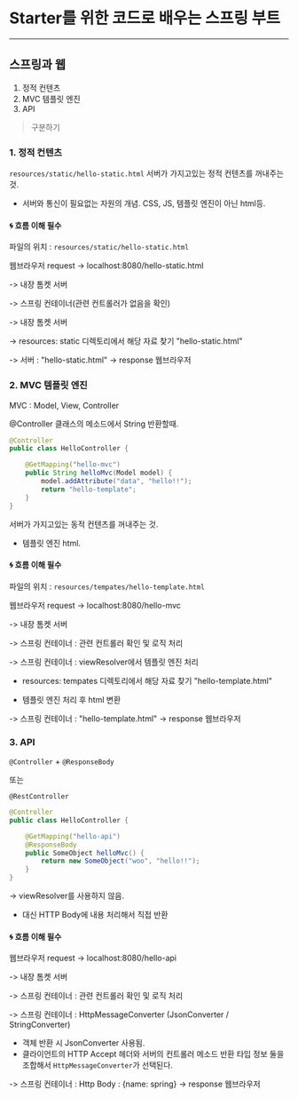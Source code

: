 # Starter를 위한 코드로 배우는 스프링 부트

---

## 스프링과 웹
1. 정적 컨텐츠
2. MVC 템플릿 엔진
3. API

> 구분하기

### 1. 정적 컨텐츠
```resources/static/hello-static.html```
서버가 가지고있는 정적 컨텐츠를 꺼내주는 것. 
- 서버와 통신이 필요없는 자원의 개념. CSS, JS, 템플릿 엔진이 아닌 html등.

#### :cyclone: 흐름 이해 필수
파일의 위치 : ```resources/static/hello-static.html```

웹브라우저 request -> localhost:8080/hello-static.html 

-> 내장 톰켓 서버 

-> 스프링 컨테이너(관련 컨트롤러가 없음을 확인) 

-> 내장 톰켓 서버 

-> resources: static 디렉토리에서 해당 자료 찾기 "hello-static.html"

-> 서버 : "hello-static.html" -> response 웹브라우저

### 2. MVC 템플릿 엔진
MVC : Model, View, Controller

@Controller 클래스의 메소드에서 String 반환할때.

```java
@Controller
public class HelloController {

    @GetMapping("hello-mvc")
    public String helloMvc(Model model) {
        model.addAttribute("data", "hello!!");
        return "hello-template";
    }
}
```
서버가 가지고있는 동적 컨텐츠를 꺼내주는 것.
- 템플릿 엔진 html.

#### :cyclone: 흐름 이해 필수
파일의 위치 : ```resources/tempates/hello-template.html```

웹브라우저 request -> localhost:8080/hello-mvc

-> 내장 톰켓 서버

-> 스프링 컨테이너 : 관련 컨트롤러 확인 및 로직 처리

-> 스프링 컨테이너 : viewResolver에서 템플릿 엔진 처리

- resources: tempates 디렉토리에서 해당 자료 찾기 "hello-template.html"

- 템플릿 엔진 처리 후 html 변환 

-> 스프링 컨테이너 : "hello-template.html" -> response 웹브라우저

### 3. API 
```@Controller``` + ```@ResponseBody```

또는 

```@RestController```

```java
@Controller
public class HelloController {

    @GetMapping("hello-api")
    @ResponseBody
    public SomeObject helloMvc() {
        return new SomeObject("woo", "hello!!");
    }
}
```

-> viewResolver를 사용하지 않음.
- 대신 HTTP Body에 내용 처리해서 직접 반환


#### :cyclone: 흐름 이해 필수

웹브라우저 request -> localhost:8080/hello-api

-> 내장 톰켓 서버

-> 스프링 컨테이너 : 관련 컨트롤러 확인 및 로직 처리

-> 스프링 컨테이너 : HttpMessageConverter (JsonConverter / StringConverter)
- 객체 반환 시 JsonConverter 사용됨.
- 클라이언트의 HTTP Accept 헤더와 서버의 컨트롤러 메소드 반환 타입 정보 둘을 조합해서 ```HttpMessageConverter```가 선택된다.

-> 스프링 컨테이너 : Http Body : {name: spring} -> response 웹브라우저